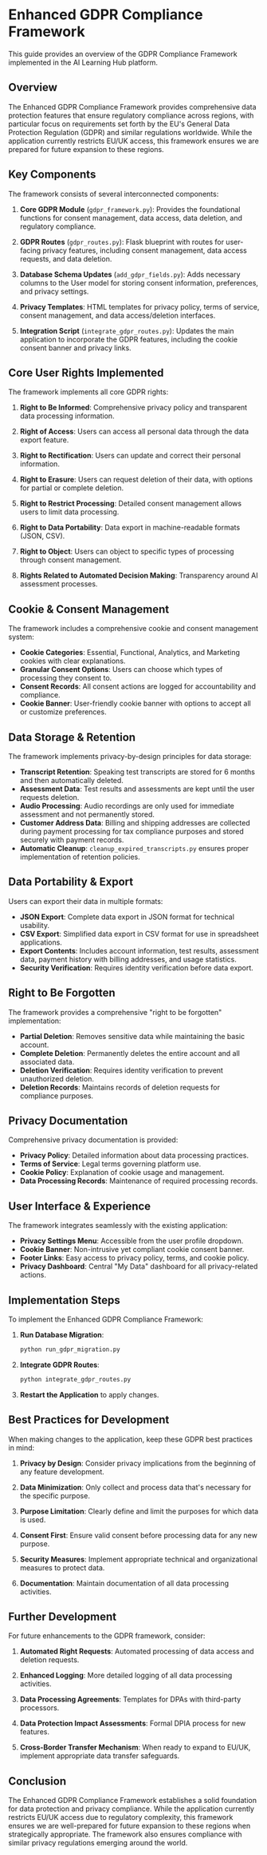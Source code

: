 # Enhanced GDPR Compliance Framework

This guide provides an overview of the GDPR Compliance Framework implemented in the AI Learning Hub platform.

## Overview

The Enhanced GDPR Compliance Framework provides comprehensive data protection features that ensure regulatory compliance across regions, with particular focus on requirements set forth by the EU's General Data Protection Regulation (GDPR) and similar regulations worldwide. While the application currently restricts EU/UK access, this framework ensures we are prepared for future expansion to these regions.

## Key Components

The framework consists of several interconnected components:

1. **Core GDPR Module** (`gdpr_framework.py`): Provides the foundational functions for consent management, data access, data deletion, and regulatory compliance.

2. **GDPR Routes** (`gdpr_routes.py`): Flask blueprint with routes for user-facing privacy features, including consent management, data access requests, and data deletion.

3. **Database Schema Updates** (`add_gdpr_fields.py`): Adds necessary columns to the User model for storing consent information, preferences, and privacy settings.

4. **Privacy Templates**: HTML templates for privacy policy, terms of service, consent management, and data access/deletion interfaces.

5. **Integration Script** (`integrate_gdpr_routes.py`): Updates the main application to incorporate the GDPR features, including the cookie consent banner and privacy links.

## Core User Rights Implemented

The framework implements all core GDPR rights:

1. **Right to Be Informed**: Comprehensive privacy policy and transparent data processing information.

2. **Right of Access**: Users can access all personal data through the data export feature.

3. **Right to Rectification**: Users can update and correct their personal information.

4. **Right to Erasure**: Users can request deletion of their data, with options for partial or complete deletion.

5. **Right to Restrict Processing**: Detailed consent management allows users to limit data processing.

6. **Right to Data Portability**: Data export in machine-readable formats (JSON, CSV).

7. **Right to Object**: Users can object to specific types of processing through consent management.

8. **Rights Related to Automated Decision Making**: Transparency around AI assessment processes.

## Cookie & Consent Management

The framework includes a comprehensive cookie and consent management system:

- **Cookie Categories**: Essential, Functional, Analytics, and Marketing cookies with clear explanations.
- **Granular Consent Options**: Users can choose which types of processing they consent to.
- **Consent Records**: All consent actions are logged for accountability and compliance.
- **Cookie Banner**: User-friendly cookie banner with options to accept all or customize preferences.

## Data Storage & Retention

The framework implements privacy-by-design principles for data storage:

- **Transcript Retention**: Speaking test transcripts are stored for 6 months and then automatically deleted.
- **Assessment Data**: Test results and assessments are kept until the user requests deletion.
- **Audio Processing**: Audio recordings are only used for immediate assessment and not permanently stored.
- **Customer Address Data**: Billing and shipping addresses are collected during payment processing for tax compliance purposes and stored securely with payment records.
- **Automatic Cleanup**: `cleanup_expired_transcripts.py` ensures proper implementation of retention policies.

## Data Portability & Export

Users can export their data in multiple formats:

- **JSON Export**: Complete data export in JSON format for technical usability.
- **CSV Export**: Simplified data export in CSV format for use in spreadsheet applications.
- **Export Contents**: Includes account information, test results, assessment data, payment history with billing addresses, and usage statistics.
- **Security Verification**: Requires identity verification before data export.

## Right to Be Forgotten

The framework provides a comprehensive "right to be forgotten" implementation:

- **Partial Deletion**: Removes sensitive data while maintaining the basic account.
- **Complete Deletion**: Permanently deletes the entire account and all associated data.
- **Deletion Verification**: Requires identity verification to prevent unauthorized deletion.
- **Deletion Records**: Maintains records of deletion requests for compliance purposes.

## Privacy Documentation

Comprehensive privacy documentation is provided:

- **Privacy Policy**: Detailed information about data processing practices.
- **Terms of Service**: Legal terms governing platform use.
- **Cookie Policy**: Explanation of cookie usage and management.
- **Data Processing Records**: Maintenance of required processing records.

## User Interface & Experience

The framework integrates seamlessly with the existing application:

- **Privacy Settings Menu**: Accessible from the user profile dropdown.
- **Cookie Banner**: Non-intrusive yet compliant cookie consent banner.
- **Footer Links**: Easy access to privacy policy, terms, and cookie policy.
- **Privacy Dashboard**: Central "My Data" dashboard for all privacy-related actions.

## Implementation Steps

To implement the Enhanced GDPR Compliance Framework:

1. **Run Database Migration**:
   ```bash
   python run_gdpr_migration.py
   ```

2. **Integrate GDPR Routes**:
   ```bash
   python integrate_gdpr_routes.py
   ```

3. **Restart the Application** to apply changes.

## Best Practices for Development

When making changes to the application, keep these GDPR best practices in mind:

1. **Privacy by Design**: Consider privacy implications from the beginning of any feature development.

2. **Data Minimization**: Only collect and process data that's necessary for the specific purpose.

3. **Purpose Limitation**: Clearly define and limit the purposes for which data is used.

4. **Consent First**: Ensure valid consent before processing data for any new purpose.

5. **Security Measures**: Implement appropriate technical and organizational measures to protect data.

6. **Documentation**: Maintain documentation of all data processing activities.

## Further Development

For future enhancements to the GDPR framework, consider:

1. **Automated Right Requests**: Automated processing of data access and deletion requests.

2. **Enhanced Logging**: More detailed logging of all data processing activities.

3. **Data Processing Agreements**: Templates for DPAs with third-party processors.

4. **Data Protection Impact Assessments**: Formal DPIA process for new features.

5. **Cross-Border Transfer Mechanism**: When ready to expand to EU/UK, implement appropriate data transfer safeguards.

## Conclusion

The Enhanced GDPR Compliance Framework establishes a solid foundation for data protection and privacy compliance. While the application currently restricts EU/UK access due to regulatory complexity, this framework ensures we are well-prepared for future expansion to these regions when strategically appropriate. The framework also ensures compliance with similar privacy regulations emerging around the world.